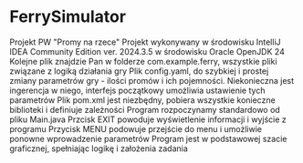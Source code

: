 # FerrySimulator
Projekt PW "Promy na rzece"
Projekt wykonywany w środowisku IntelliJ IDEA Community Edition ver. 2024.3.5 w środowisku Oracle OpenJDK 24
Kolejne plik znajdzie Pan w folderze com.example.ferry, wszystkie pliki związane z logiką działania gry
Plik config.yaml, do szybkiej i prostej zmiany parametrów gry - ilości promów i ich pojemności. Niekonieczna jest ingerencja w niego, interfejs początkowy umożliwia ustawienie tych parametrów
Plik pom.xml jest niezbędny, pobiera wszystkie konieczne biblioteki i definiuje zależności 
Program rozpoczynamy standardowo od pliku Main.java
Przcisk EXIT powoduje wyświetlenie informacji i wyjście z programu
Przycisk MENU podowuje przejście do menu i umożliwie ponowne wprowadzenie parametrów
Program jest w podstawowej szacie graficznej, spełniając logikę i założenia zadania
